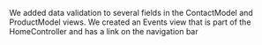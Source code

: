 We added data validation to several fields in the ContactModel and ProductModel views. We created an Events view that is part of the HomeController and has a link on the navigation bar
